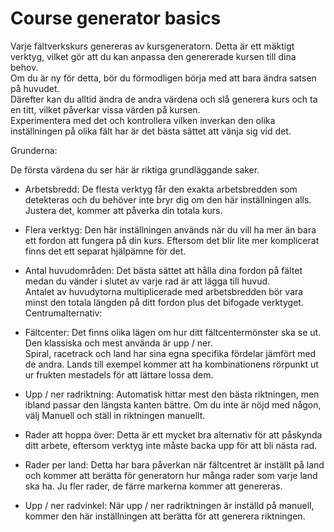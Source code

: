 # Course generator basics
  
Varje fältverkskurs genereras av kursgeneratorn. Detta är ett mäktigt verktyg, vilket gör att du kan anpassa den genererade kursen till dina behov.  
Om du är ny för detta, bör du förmodligen börja med att bara ändra satsen på huvudet.  
Därefter kan du alltid ändra de andra värdena och slå generera kurs och ta en titt, vilket påverkar vissa värden på kursen.  
Experimentera med det och kontrollera vilken inverkan den olika inställningen på olika fält har är det bästa sättet att vänja sig vid det.  


  
Grunderna:  

De första värdena du ser här är riktiga grundläggande saker.  
- Arbetsbredd: De flesta verktyg får den exakta arbetsbredden som detekteras och du behöver inte bryr dig om den här inställningen alls. Justera det, kommer att påverka din totala kurs.  
- Flera verktyg: Den här inställningen används när du vill ha mer än bara ett fordon att fungera på din kurs. Eftersom det blir lite mer komplicerat finns det ett separat hjälpämne för det.  
- Antal huvudområden: Det bästa sättet att hålla dina fordon på fältet medan du vänder i slutet av varje rad är att lägga till huvud.  
Antalet av huvudytorna multiplicerade med arbetsbredden bör vara minst den totala längden på ditt fordon plus det bifogade verktyget.  
Centrumalternativ:  

- Fältcenter: Det finns olika lägen om hur ditt fältcentermönster ska se ut. Den klassiska och mest använda är upp / ner.  
Spiral, racetrack och land har sina egna specifika fördelar jämfört med de andra. Lands till exempel kommer att ha kombinationens rörpunkt ut ur frukten mestadels för att lättare lossa dem.  
- Upp / ner radriktning: Automatisk hittar mest den bästa riktningen, men ibland passar den längsta kanten bättre. Om du inte är nöjd med någon, välj Manuell och ställ in riktningen manuellt.  
- Rader att hoppa över: Detta är ett mycket bra alternativ för att påskynda ditt arbete, eftersom verktyg inte måste backa upp för att bli nästa rad.  
- Rader per land: Detta har bara påverkan när fältcentret är inställt på land och kommer att berätta för generatorn hur många rader som varje land ska ha. Ju fler rader, de färre markerna kommer att genereras.  
- Upp / ner radvinkel: När upp / ner radriktningen är inställd på manuell, kommer den här inställningen att berätta för att generera riktningen.  



